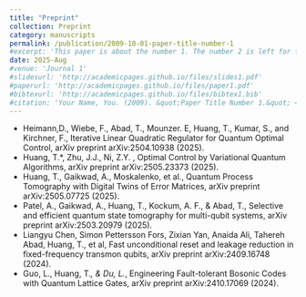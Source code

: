 ```yaml
---
title: "Preprint"
collection: Preprint
category: manuscripts
permalink: /publication/2009-10-01-paper-title-number-1
#excerpt: 'This paper is about the number 1. The number 2 is left for future work.'
date: 2025-Aug
#venue: 'Journal 1'
#slidesurl: 'http://academicpages.github.io/files/slides1.pdf'
#paperurl: 'http://academicpages.github.io/files/paper1.pdf'
#bibtexurl: 'http://academicpages.github.io/files/bibtex1.bib'
#citation: 'Your Name, You. (2009). &quot;Paper Title Number 1.&quot; <i>Journal 1</i>. 1(1).'
---
```

 
- Heimann,D., Wiebe, F., Abad, T., Mounzer. E,  Huang, T., Kumar, S., and Kirchner, F., Iterative Linear Quadratic Regulator for Quantum Optimal Control, arXiv preprint arXiv:2504.10938 (2025).
- Huang, T.*, Zhu, J.J., Ni, Z.Y. , Optimal Control by Variational Quantum Algorithms, arXiv preprint arXiv:2505.23373 (2025).
- Huang, T., Gaikwad, A., Moskalenko, et al., Quantum Process Tomography with Digital Twins of Error Matrices, arXiv preprint arXiv:2505.07725 (2025).
- Patel, A., Gaikwad, A., Huang, T., Kockum, A. F., & Abad, T., Selective and efficient quantum state tomography for multi-qubit systems, arXiv preprint arXiv:2503.20979 (2025).
- Liangyu Chen, Simon Pettersson Fors, Zixian Yan, Anaida Ali, Tahereh Abad, Huang, T., et al, Fast unconditional reset and leakage reduction in fixed-frequency transmon qubits, arXiv preprint arXiv:2409.16748 (2024).
- Guo, L., Huang, T.*, & Du, L.*, Engineering Fault-tolerant Bosonic Codes with Quantum Lattice Gates, arXiv preprint arXiv:2410.17069 (2024).


